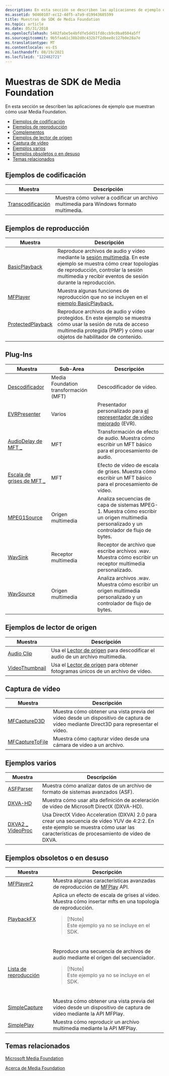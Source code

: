 ```yaml
---
description: En esta sección se describen las aplicaciones de ejemplo que muestran cómo usar Media Foundation.Encoding SamplesPlayback SamplesPlug-InsSource Reader SamplesVideo CaptureMiscellaneous SamplesDeprecated or Obsolete SamplesRelated topics
ms.assetid: 9d460107-ec12-4df5-a7a9-d19943685599
title: Muestras de SDK de Media Foundation
ms.topic: article
ms.date: 05/31/2018
ms.openlocfilehash: 5482fabe5e4bfdfe5d451fd8ccb9c0ba0504a5ff
ms.sourcegitcommit: 9b5faa61c38b2d0c432b7f2dbee8c127b0e28a7e
ms.translationtype: MT
ms.contentlocale: es-ES
ms.lasthandoff: 08/19/2021
ms.locfileid: "122482721"
---
```

# <a name="media-foundation-sdk-samples"></a>Muestras de SDK de Media Foundation

En esta sección se describen las aplicaciones de ejemplo que muestran cómo usar Media Foundation.

-   [Ejemplos de codificación](#encoding-samples)
-   [Ejemplos de reproducción](#playback-samples)
-   [Complementos](#plug-ins)
-   [Ejemplos de lector de origen](#source-reader-samples)
-   [Captura de vídeo](#video-capture)
-   [Ejemplos varios](#miscellaneous-samples)
-   [Ejemplos obsoletos o en desuso](#deprecated-or-obsolete-samples)
-   [Temas relacionados](#related-topics)

## <a name="encoding-samples"></a>Ejemplos de codificación



| Muestra                            | Descripción                                                 |
|-----------------------------------|-------------------------------------------------------------|
| [Transcodificación](transcode-sample.md) | Muestra cómo volver a codificar un archivo multimedia para Windows formato multimedia. |



 

## <a name="playback-samples"></a>Ejemplos de reproducción



| Muestra                                            | Descripción                                                                                                                                                                                                     |
|---------------------------------------------------|-----------------------------------------------------------------------------------------------------------------------------------------------------------------------------------------------------------------|
| [BasicPlayback](/previous-versions//bb970475(v=vs.85))          | Reproduce archivos de audio y vídeo mediante la [sesión multimedia](media-session.md). En este ejemplo se muestra cómo crear topologías de reproducción, controlar la sesión multimedia y recibir eventos de sesión durante la reproducción. |
| [MFPlayer](/previous-versions//bb970516(v=vs.85))                    | Muestra algunas funciones de reproducción que no se incluyen en el [ejemplo BasicPlayback.](/previous-versions//bb970475(v=vs.85))                                                                                              |
| [ProtectedPlayback](protectedplayback-sample.md) | Reproduce archivos de audio y vídeo protegidos. En este ejemplo se muestra cómo usar la sesión de ruta de acceso multimedia protegida (PMP) y cómo usar objetos de habilitador de contenido.                                                              |



 

## <a name="plug-ins"></a>Plug-Ins



| Muestra                                       | Sub-Area                         | Descripción                                                                                            |
|----------------------------------------------|----------------------------------|--------------------------------------------------------------------------------------------------------|
| [Descodificador](decoder-sample.md)                | Media Foundation transformación (MFT) | Descodificador de vídeo.                                                                                         |
| [EVRPresenter](evrpresenter-sample.md)      | Varios                    | Presentador personalizado para [el representador de vídeo mejorado](enhanced-video-renderer.md) (EVR).                 |
| [AudioDelay de MFT \_](mft-audiodelay-sample.md) | MFT                              | Transformación de efecto de audio. Muestra cómo escribir un MFT básico para el procesamiento de audio.                           |
| [Escala de grises de MFT \_](mft-grayscale-sample.md)   | MFT                              | Efecto de vídeo de escala de grises. Muestra cómo escribir un MFT básico para el procesamiento de vídeo.                           |
| [MPEG1Source](mpeg1source-sample.md)        | Origen multimedia                     | Analiza secuencias de capa de sistemas MPEG-1. Muestra cómo escribir un origen multimedia personalizado y un controlador de flujo de bytes. |
| [WavSink](wavsink-sample.md)                | Receptor multimedia                       | Receptor de archivo que escribe archivos .wav. Muestra cómo escribir un receptor multimedia personalizado.                        |
| [WavSource](wavsource-sample.md)            | Origen multimedia                     | Analiza archivos .wav. Muestra cómo escribir un origen multimedia personalizado y un controlador de flujo de bytes.                   |



 

## <a name="source-reader-samples"></a>Ejemplos de lector de origen



| Muestra                                      | Descripción                                                                         |
|---------------------------------------------|-------------------------------------------------------------------------------------|
| [Audio Clip](audio-clip-sample.md)         | Usa el [Lector de origen](source-reader.md) para descodificar el audio de un archivo multimedia.      |
| [VideoThumbnail](videothumbnail-sample.md) | Usa el [Lector de origen](source-reader.md) para obtener fotogramas únicos de un archivo de vídeo. |



 

## <a name="video-capture"></a>Captura de vídeo



| Muestra                                        | Descripción                                                                                 |
|-----------------------------------------------|---------------------------------------------------------------------------------------------|
| [MFCaptureD3D](mfcaptured3d-sample.md)       | Muestra cómo obtener una vista previa del vídeo desde un dispositivo de captura de vídeo mediante Direct3D para representar el vídeo. |
| [MFCaptureToFile](mfcapturetofile-sample.md) | Muestra cómo capturar vídeo desde una cámara de vídeo a un archivo.                                   |



 

## <a name="miscellaneous-samples"></a>Ejemplos varios



| Muestra                                         | Descripción                                                                                                                                           |
|------------------------------------------------|-------------------------------------------------------------------------------------------------------------------------------------------------------|
| [ASFParser](asfparser-sample.md)              | Muestra cómo analizar datos de un archivo de formato de sistemas avanzados (ASF).                                                                                   |
| [DXVA-HD](dxva-hd-sample.md)                  | Muestra cómo usar alta definición de aceleración de vídeo de Microsoft DirectX (DXVA-HD).                                                                      |
| [DXVA2 \_ VideoProc](dxva2-videoproc-sample.md) | Usa DirectX Video Acceleration (DXVA) 2.0 para crear una secuencia de vídeo YUV de 4:2:2. En este ejemplo se muestra cómo usar las características de procesamiento de vídeo de DXVA. |



 

## <a name="deprecated-or-obsolete-samples"></a>Ejemplos obsoletos o en desuso




| Muestra | Descripción | 
|--------|-------------|
| <a href="mfplayer2-sample.md">MFPlayer2</a> | Muestra algunas características avanzadas de reproducción de <a href="using-mfplay-for-audio-video-playback.md">MFPlay</a> API. | 
| <a href="/previous-versions//bb970336(v=vs.85)">PlaybackFX</a> | Aplica un efecto de escala de grises al vídeo. Muestra cómo insertar mfts en una topología de reproducción.<br /><blockquote>[!Note]<br />Este ejemplo ya no se incluye en el SDK.</blockquote><br /> | 
| <a href="playlist-sample.md">Lista de reproducción</a> | Reproduce una secuencia de archivos de audio mediante el origen del secuenciador.<br /><blockquote>[!Note]<br />Este ejemplo ya no se incluye en el SDK.</blockquote><br /> | 
| <a href="simplecapture-sample.md">SimpleCapture</a> | Muestra cómo obtener una vista previa del vídeo desde un dispositivo de captura de vídeo mediante la API MFPlay. | 
| <a href="simpleplay-sample.md">SimplePlay</a> | Muestra cómo reproducir un archivo multimedia mediante la API MFPlay. | 




 

## <a name="related-topics"></a>Temas relacionados

<dl> <dt>

[Microsoft Media Foundation](microsoft-media-foundation-sdk.md)
</dt> <dt>

[Acerca de Media Foundation](about-the-media-foundation-sdk.md)
</dt> </dl>

 

 
